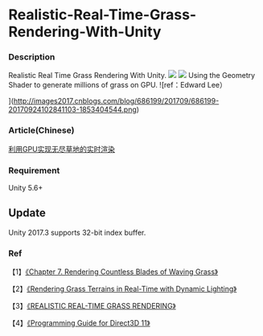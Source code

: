 # Realistic-Real-Time-Grass-Rendering-With-Unity

### Description
Realistic Real Time Grass Rendering With Unity.
![](http://images2017.cnblogs.com/blog/686199/201709/686199-20170924102024259-1948824515.jpg)
![](http://gadimg-10045137.image.myqcloud.com/20170927/59caf96cbb68c.png)
Using the Geometry Shader to generate millions of grass on GPU.
![ref：Edward Lee）

](http://images2017.cnblogs.com/blog/686199/201709/686199-20170924102841103-1853404544.png)

### Article(Chinese)
[利用GPU实现无尽草地的实时渲染](http://www.cnblogs.com/murongxiaopifu/p/7572703.html)

### Requirement
Unity 5.6+

## Update
Unity 2017.3 supports 32-bit index buffer.

### Ref
【1】[《Chapter 7. Rendering Countless Blades of Waving Grass》](https://developer.nvidia.com/gpugems/GPUGems/gpugems_ch07.html)

【2】[《Rendering Grass Terrains in
Real-Time with Dynamic Lighting》](http://kevinboulanger.net/publications/grassSiggraph2006ppt.pdf)

【3】[《REALISTIC REAL-TIME GRASS RENDERING》](http://illogictree.com/blog/projects/)

【4】[《Programming Guide for Direct3D 11》](https://msdn.microsoft.com/en-us/library/windows/desktop/mt787170(v=vs.85).aspx)
